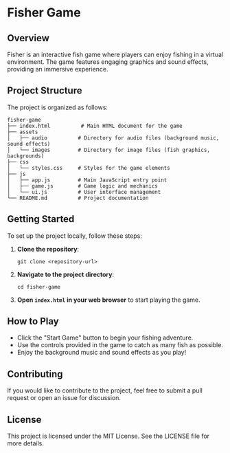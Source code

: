 # Fisher Game

## Overview
Fisher is an interactive fish game where players can enjoy fishing in a virtual environment. The game features engaging graphics and sound effects, providing an immersive experience.

## Project Structure
The project is organized as follows:

```
fisher-game
├── index.html          # Main HTML document for the game
├── assets
│   ├── audio          # Directory for audio files (background music, sound effects)
│   └── images         # Directory for image files (fish graphics, backgrounds)
├── css
│   └── styles.css     # Styles for the game elements
├── js
│   ├── app.js         # Main JavaScript entry point
│   ├── game.js        # Game logic and mechanics
│   └── ui.js          # User interface management
└── README.md          # Project documentation
```

## Getting Started
To set up the project locally, follow these steps:

1. **Clone the repository**:
   ```
   git clone <repository-url>
   ```

2. **Navigate to the project directory**:
   ```
   cd fisher-game
   ```

3. **Open `index.html` in your web browser** to start playing the game.

## How to Play
- Click the "Start Game" button to begin your fishing adventure.
- Use the controls provided in the game to catch as many fish as possible.
- Enjoy the background music and sound effects as you play!

## Contributing
If you would like to contribute to the project, feel free to submit a pull request or open an issue for discussion.

## License
This project is licensed under the MIT License. See the LICENSE file for more details.